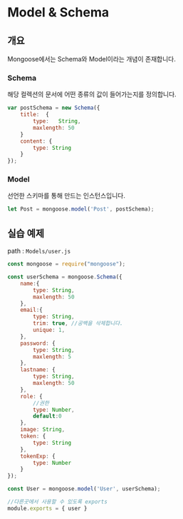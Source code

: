 # Model & Schema

## 개요

Mongoose에서는 Schema와 Model이라는 개념이 존재합니다.

### Schema

해당 컬렉션의 문서에 어떤 종류의 값이 들어가는지를 정의합니다.

```javascript
var postSchema = new Schema({
    title:  {
        type:   String,
        maxlength: 50
    }
    content: {
        type: String
    }
});
```

### Model

선언한 스키마를 통해 만드는 인스턴스입니다.

```javascript
let Post = mongoose.model('Post', postSchema);
```

## 실습 예제

path : `Models/user.js`

```javascript
const mongoose = require("mongoose");

const userSchema = mongoose.Schema({
    name:{
        type: String,
        maxlength: 50
    },
    email:{
        type: String,
        trim: true, //공백을 삭제합니다.
        unique: 1,
    },
    password: {
        type: String,
        maxlength: 5
    },
    lastname: {
        type: String,
        maxlength: 50
    },
    role: {
        //권한
        type: Number,
        default:0
    },
    image: String,
    token: {
        type: String
    },
    tokenExp: {
        type: Number
    }
});

const User = mongoose.model('User', userSchema);

//다른곳에서 사용할 수 있도록 exports
module.exports = { user }
```

